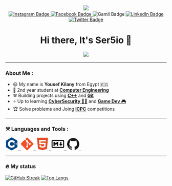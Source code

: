 <div id="header" align="center">
    <img src="https://media.giphy.com/media/Qo2dupDib32rkTY4hX/giphy.gif?cid=ecf05e47wdik3n08nwt03gtvtjfk5ukbjng21ajp63zzmqzc&ep=v1_gifs_related&rid=giphy.gif&ct=s" width="250"/>
    <div id="badges">
        <a href="https://www.instagram.com/yousef8_0/">
            <img src="https://img.shields.io/badge/-Instagram-C13584?logo=instagram&logoColor=white&style=for-the-badge" 
            alt="Instagram Badge"/>
        </a>
        <a href="https://www.facebook.com/yousef.kilany.12/">
            <img src="https://img.shields.io/badge/-Facebook-blue?logo=facebook&logoColor=white&style=for-the-badge" 
            alt="Facebook Badge"/>
        </a>   
            <img src="https://img.shields.io/badge/-yousefkilany10@gmail.com-white?logo=gmail&style=for-the-badge" 
            alt="Gamil Badge"/>
        <a href="https://www.linkedin.com/in/yousef-kilany-2a67112b7/">
            <img src="https://img.shields.io/badge/-Linkedin-informational?logo=linkedin&logoColor=white&style=for-the-badge" 
            alt="LinkedIn Badge"/>
        </a>
        <a href="https://x.com/YOUSEF_KILANY12">
            <img src="https://img.shields.io/badge/-Twitter-black?logo=X&logoColor=white&style=for-the-badge" 
            alt="Twitter Badge"/>
        </a>
    </div>
    <h1>
    Hi there, It's Ser5io 👋
    <h1\>
</div>


<div align="center">
    <img src="https://media.giphy.com/media/v1.Y2lkPTc5MGI3NjExeml2a3M5NG5mM3B6azZuOG13Y3F5ZmNyaTNnYXN1cDZrcmFsZjBmZyZlcD12MV9naWZzX3NlYXJjaCZjdD1n/W2iJwNAECynsNXmpuG/giphy.gif">
</div>

___

### About Me :
- :smiley: My name is **Yousef Kilany** from Egypt :egypt: 
- :school: 2nd year student at [**Computer Engineering**](https://www.coursera.org/articles/computer-engineering?msockid=2c98b1c4d619686a1d1aa59dd76e69f9) <!--link-->
- :hammer_and_pick: Building projects using [**C++**](https://en.wikipedia.org/wiki/C++) and [**Git**](https://git-scm.com/book/en/v2/Getting-Started-What-is-Git%3F) <!--link-->
- :star: Up to learning [**CyberSecurity :technologist:**](https://www.ibm.com/topics/cybersecurity) and [**Game Dev :video_game:**](https://www.coursera.org/articles/game-developer?msockid=2c98b1c4d619686a1d1aa59dd76e69f9)  <!--link-->
- :trophy: Solve problems and Joing [**ICPC**](https://icpc.global/) competitions <!--link--> 

___

### :hammer_and_pick: Languages and Tools :
<div>
    <a href="https://en.wikipedia.org/wiki/C++">
        <img src="https://raw.githubusercontent.com/devicons/devicon/ca28c779441053191ff11710fe24a9e6c23690d6/icons/cplusplus/cplusplus-plain.svg" title="C++" alt="C++" width="40" height="40"/>&nbsp;
    </a>
    <a href="https://git-scm.com/book/en/v2/Getting-Started-What-is-Git%3F">
        <img src="https://raw.githubusercontent.com/devicons/devicon/ca28c779441053191ff11710fe24a9e6c23690d6/icons/git/git-plain.svg"title="Git" alt="Git"width="40"height="40"/>&nbsp;
    </a>
    <a href="https://en.wikipedia.org/wiki/HTML">
        <img src="https://raw.githubusercontent.com/devicons/devicon/ca28c779441053191ff11710fe24a9e6c23690d6/icons/html5/html5-plain.svg"title="HTML" alt="HTML" width="40" height="40"/>&nbsp;
    </a>
    <a href="https://www.markdownguide.org/getting-started/">
        <img src="https://raw.githubusercontent.com/devicons/devicon/ca28c779441053191ff11710fe24a9e6c23690d6/icons/markdown/markdown-original.svg"title="Markdown" alt="Markdown" width="40" 
        height="40"/>&nbsp;
    </a>
    <a href="https://en.wikipedia.org/wiki/GitHub">
        <img src="https://raw.githubusercontent.com/devicons/devicon/ca28c779441053191ff11710fe24a9e6c23690d6/icons/github/github-original.svg"title="Github" alt="Github" width="40" 
        height="40"/>&nbsp;
    </a>
</div>

___

### :fire: My status
[![GitHub Streak](https://streak-stats.demolab.com?user=Ser5io&theme=dark&exclude_days=Fri)](https://git.io/streak-stats)
[![Top Langs](https://github-readme-stats.vercel.app/api/top-langs/?username=Ser5io&layout=compact&theme=dark)][def]






<!--logos

    Instagram:

    https://img.shields.io/badge/-Instagram-ff69b4?logo=instagram&logoColor=white&style=flat-square

    Facebook:

    https://img.shields.io/badge/-Facebook-blue?logo=facebook&logoColor=white&style=flat-square

    Gmail:

    https://img.shields.io/badge/-Gmail-gols?logo=gmail&logoColor=white&style=flat-square

    linkedin:

    https://img.shields.io/badge/-Linkedin-informational?logo=linkedin&logoColor=white&style=flat-square

    X:

    https://img.shields.io/badge/-Twitter-black?logo=X&logoColor=white&style=flat-square


-->



<!--
**Ser5io/Ser5io** is a ✨ _special_ ✨ repository because its `README.md` (this file) appears on your GitHub profile.

Here are some ideas to get you started:

- 🔭 I’m currently working on ...
- 🌱 I’m currently learning ...
- 👯 I’m looking to collaborate on ...
- 🤔 I’m looking for help with ...
- 💬 Ask me about ...
- 📫 How to reach me: ...
- 😄 Pronouns: ...
- ⚡ Fun fact: ...
-->


[def]: https://github.com/anuraghazra/github-readme-stats